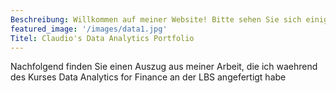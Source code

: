 ```yaml
---
Beschreibung: Willkommen auf meiner Website! Bitte sehen Sie sich einige der Dinge an, an denen ich während meines Studiums an der London Business School gearbeitet habe
featured_image: '/images/data1.jpg'
Titel: Claudio's Data Analytics Portfolio
---
```

Nachfolgend finden Sie einen Auszug aus meiner Arbeit, die ich waehrend des Kurses Data Analytics for Finance an der LBS angefertigt habe
